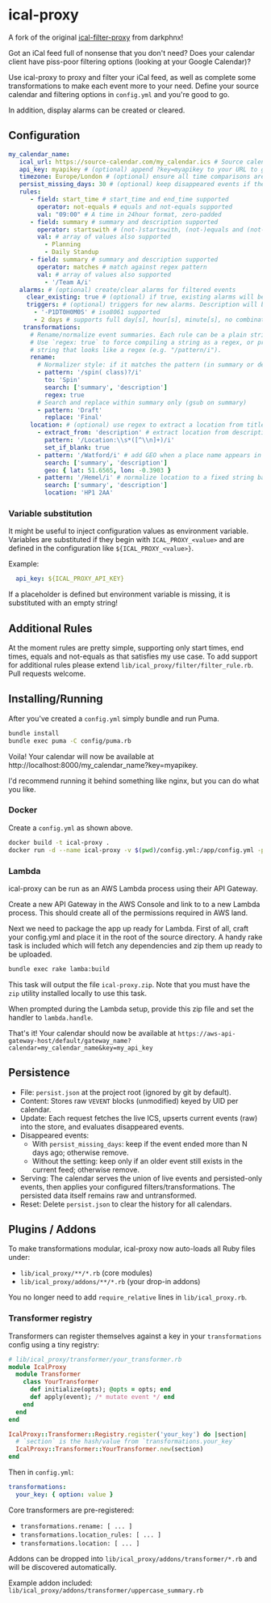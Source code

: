 # ical-proxy

A fork of the original [ical-filter-proxy](https://github.com/darkphnx/ical-filter-proxy) from darkphnx!

Got an iCal feed full of nonsense that you don't need? Does your calendar client have piss-poor
filtering options (looking at your Google Calendar)?

Use ical-proxy to proxy and filter your iCal feed, as well as complete some transformations to make each event more to your need. Define your source
calendar and filtering options in `config.yml` and you're good to go.

In addition, display alarms can be created or cleared.

## Configuration

```yaml
my_calendar_name:
   ical_url: https://source-calendar.com/my_calendar.ics # Source calendar
   api_key: myapikey # (optional) append ?key=myapikey to your URL to grant access
   timezone: Europe/London # (optional) ensure all time comparisons are done in this TZ
   persist_missing_days: 30 # (optional) keep disappeared events if they ended > N days ago
   rules:
      - field: start_time # start_time and end_time supported
        operator: not-equals # equals and not-equals supported
        val: "09:00" # A time in 24hour format, zero-padded
      - field: summary # summary and description supported
        operator: startswith # (not-)startswith, (not-)equals and (not-)includes supported
        val: # array of values also supported
          - Planning
          - Daily Standup
      - field: summary # summary and description supported
        operator: matches # match against regex pattern
        val: # array of values also supported
          - '/Team A/i'
   alarms: # (optional) create/clear alarms for filtered events
     clear_existing: true # (optional) if true, existing alarms will be removed, default: false 
     triggers: # (optional) triggers for new alarms. Description will be the alarm summary, action is 'DISPLAY'
       - '-P1DT0H0M0S' # iso8061 supported
       - 2 days # supports full day[s], hour[s], minute[s], no combination in one trigger
    transformations:
      # Rename/normalize event summaries. Each rule can be a plain string match or a regex.
      # Use `regex: true` to force compiling a string as a regex, or provide a
      # string that looks like a regex (e.g. "/pattern/i").
      rename:
        # Normalizer style: if it matches the pattern (in summary or description), set the summary to a fixed value.
        - pattern: '/spin( class)?/i'
          to: 'Spin'
          search: ['summary', 'description']
          regex: true
        # Search and replace within summary only (gsub on summary)
        - pattern: 'Draft'
          replace: 'Final'
      location: # (optional) use regex to extract a location from title/description or add fixed location data
        - extract_from: 'description' # extract location from description (first capture group). Only sets when current location is blank (default).
          pattern: '/Location:\\s*([^\\n]+)/i'
          set_if_blank: true
        - pattern: '/Watford/i' # add GEO when a place name appears in summary or description
          search: ['summary', 'description']
          geo: { lat: 51.6565, lon: -0.3903 }
        - pattern: '/Hemel/i' # normalize location to a fixed string based on a match
          search: ['summary', 'description']
          location: 'HP1 2AA'
```

### Variable substitution

It might be useful to inject configuration values as environment variable.  
Variables are substituted if they begin with `ICAL_PROXY_<value>` and are defined in the configuration like `${ICAL_PROXY_<value>}`.  

Example: 
```yaml
  api_key: ${ICAL_PROXY_API_KEY}
```

If a placeholder is defined but environment variable is missing, it is substituted with an empty string!

## Additional Rules

At the moment rules are pretty simple, supporting only start times, end times, equals and
not-equals as that satisfies my use case. To add support for additional rules please extend
`lib/ical_proxy/filter/filter_rule.rb`. Pull requests welcome.

## Installing/Running

After you've created a `config.yml` simply bundle and run Puma.

```bash
bundle install
bundle exec puma -C config/puma.rb
```

Voila! Your calendar will now be available at http://localhost:8000/my_calendar_name?key=myapikey.


I'd recommend running it behind something like nginx, but you can do what you like.

### Docker

Create a `config.yml` as shown above.

```bash
docker build -t ical-proxy .
docker run -d --name ical-proxy -v $(pwd)/config.yml:/app/config.yml -p 8000:8000 ical-proxy
```

### Lambda

ical-proxy can be run as an AWS Lambda process using their API Gateway.

Create a new API Gateway in the AWS Console and link to to a new Lambda process. This should create all of the permissions required in AWS land.

Next we need to package the app up ready for Lambda. First of all, craft your config.yml and place it in the root of the source directory. A handy rake task is included which will fetch any dependencies and zip them up ready to be uploaded.

```bash
bundle exec rake lamba:build
```

This task will output the file `ical-proxy.zip`. Note that you must have the `zip` utility installed locally to use this task.

When prompted during the Lambda setup, provide this zip file and set the handler to `lambda.handle`.

That's it! Your calendar should now be available at `https://aws-api-gateway-host/default/gateway_name?calendar=my_calendar_name&key=my_api_key`

## Persistence

- File: `persist.json` at the project root (ignored by git by default).
- Content: Stores raw `VEVENT` blocks (unmodified) keyed by UID per calendar.
- Update: Each request fetches the live ICS, upserts current events (raw) into the store, and evaluates disappeared events.
- Disappeared events:
  - With `persist_missing_days`: keep if the event ended more than N days ago; otherwise remove.
  - Without the setting: keep only if an older event still exists in the current feed; otherwise remove.
- Serving: The calendar serves the union of live events and persisted-only events, then applies your configured filters/transformations. The persisted data itself remains raw and untransformed.
- Reset: Delete `persist.json` to clear the history for all calendars.

## Plugins / Addons

To make transformations modular, ical-proxy now auto-loads all Ruby files under:
- `lib/ical_proxy/**/*.rb` (core modules)
- `lib/ical_proxy/addons/**/*.rb` (your drop-in addons)

You no longer need to add `require_relative` lines in `lib/ical_proxy.rb`.

### Transformer registry

Transformers can register themselves against a key in your `transformations` config using a tiny registry:

```ruby
# lib/ical_proxy/transformer/your_transformer.rb
module IcalProxy
  module Transformer
    class YourTransformer
      def initialize(opts); @opts = opts; end
      def apply(event); /* mutate event */ end
    end
  end
end

IcalProxy::Transformer::Registry.register('your_key') do |section|
  # `section` is the hash/value from `transformations.your_key`
  IcalProxy::Transformer::YourTransformer.new(section)
end
```

Then in `config.yml`:

```yaml
transformations:
  your_key: { option: value }
```

Core transformers are pre-registered:
- `transformations.rename: [ ... ]`
- `transformations.location_rules: [ ... ]`
- `transformations.location: [ ... ]`

Addons can be dropped into `lib/ical_proxy/addons/transformer/*.rb` and will be discovered automatically.

Example addon included: `lib/ical_proxy/addons/transformer/uppercase_summary.rb`
